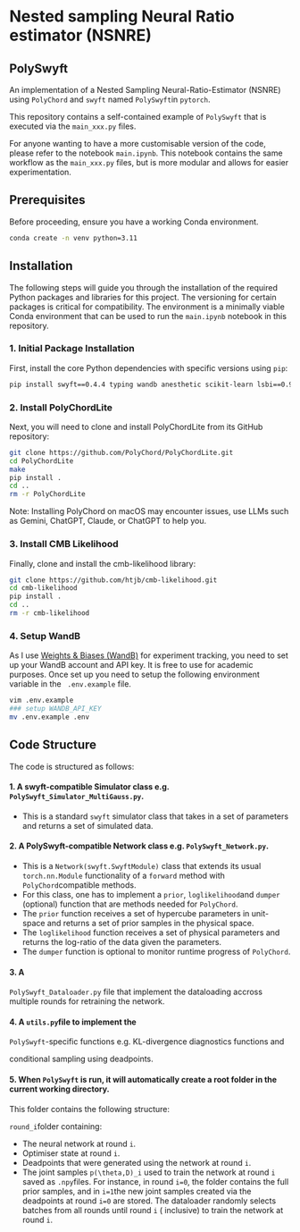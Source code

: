 # Nested sampling Neural Ratio estimator (NSNRE)

## PolySwyft

An implementation of a Nested Sampling Neural-Ratio-Estimator (NSNRE) using ``PolyChord``
and ``swyft`` named ``PolySwyft``in ``pytorch``.

This repository contains a self-contained example of ``PolySwyft`` that is executed via the ``main_xxx.py`` files.

For anyone wanting to have a more customisable version of the code, please refer to the notebook
``main.ipynb``. This notebook contains the same workflow as the ``main_xxx.py`` files, but is more modular and allows
for easier experimentation.

## Prerequisites

Before proceeding, ensure you have a working Conda environment.

```bash
conda create -n venv python=3.11
```

## Installation

The following steps will guide you through the installation of the required Python packages and libraries for this
project. The versioning for certain packages is critical for compatibility.
The environment is a minimally viable Conda environment that can be used to run the ``main.ipynb`` notebook in this
repository.

### 1. Initial Package Installation

First, install the core Python dependencies with specific versions using `pip`:

```bash
pip install swyft==0.4.4 typing wandb anesthetic scikit-learn lsbi==0.9.0 mpi4py cosmopower jupyter notebook numpy==1.26.4 scipy==1.10.1
```

### 2. Install PolyChordLite

Next, you will need to clone and install PolyChordLite from its GitHub repository:

```bash
git clone https://github.com/PolyChord/PolyChordLite.git
cd PolyChordLite
make
pip install .
cd ..
rm -r PolyChordLite
```

Note: Installing PolyChord on macOS may encounter issues, use LLMs such as Gemini, ChatGPT, Claude, or ChatGPT to help
you.

### 3. Install CMB Likelihood

Finally, clone and install the cmb-likelihood library:

```bash
git clone https://github.com/htjb/cmb-likelihood.git
cd cmb-likelihood
pip install .
cd ..
rm -r cmb-likelihood
```

### 4. Setup WandB

As I use [Weights & Biases (WandB)](https://wandb.ai/) for experiment tracking, you need to set up your WandB account
and API key.
It is free to use for academic purposes. Once set up you need to setup the following environment variable in the ``
.env.example`` file.

```bash
vim .env.example
### setup WANDB_API_KEY
mv .env.example .env
```

## Code Structure

The code is structured as follows:

#### 1. A swyft-compatible Simulator class e.g. ``PolySwyft_Simulator_MultiGauss.py``.

- This is a standard ``swyft`` simulator class that takes in a set of parameters and returns a set of simulated data.

#### 2. A PolySwyft-compatible Network class e.g. ``PolySwyft_Network.py``.

- This is a ``Network(swyft.SwyftModule)`` class that extends its usual ``torch.nn.Module`` functionality of a
  ``forward`` method with ``PolyChord``compatible methods.
- For this class, one has to implement a ``prior``, ``loglikelihood``and ``dumper`` (optional) function that are methods
  needed for ``PolyChord``.
- The ``prior`` function receives a set of hypercube parameters in unit-space and returns a set of prior samples in the
  physical space.
- The ``loglikelihood`` function receives a set of physical parameters and returns the log-ratio of the data given the
  parameters.
- The ``dumper`` function is optional to monitor runtime progress of ``PolyChord``.

#### 3. A
``PolySwyft_Dataloader.py`` file that implement the dataloading accross multiple rounds for retraining the network.

#### 4. A ``utils.py``file to implement the

``PolySwyft``-specific functions e.g. KL-divergence diagnostics functions and

conditional sampling using deadpoints.

#### 5. When ``PolySwyft`` is run, it will automatically create a root folder in the current working directory.

This folder contains the following structure:

``round_i``folder containing:

- The neural network at round ``i``.
- Optimiser state at round ``i``.
- Deadpoints that were generated using the network at round ``i``.
- The joint samples ``p(\theta,D)_i`` used to train the network at round ``i`` saved as ``.npy``files. For instance, in
  round ``i=0``, the folder contains the full prior samples, and in ``i=1``the new joint samples created via the
  deadpoints at round ``i=0`` are stored. The dataloader randomly selects batches from all rounds until round ``i`` (
  inclusive)  to train the network at round ``i``.

